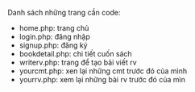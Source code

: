 Danh sách những trang cần code:
- home.php: trang chủ
- login.php: đăng nhập
- signup.php: đăng ký
- bookdetail.php: chi tiết cuốn sách
- writerv.php: trang để tạo bải viết rv
- yourcmt.php: xen lại những cmt trước đó của mình
- yourrv.php: xem lại những bài rv trước đó của mìn 
